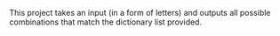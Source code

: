 This project takes an input (in a form of letters) and outputs all possible combinations that match the dictionary list provided.